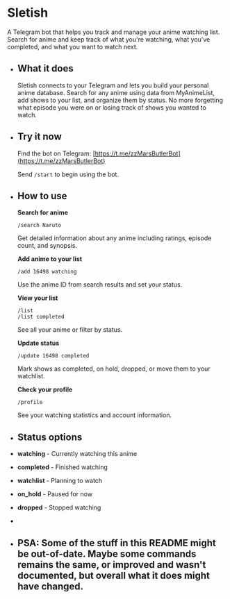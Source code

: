 # Sletish

A Telegram bot that helps you track and manage your anime watching list. Search for anime and keep track of what you're watching, what you've completed, and what you want to watch next.
- ## What it does
  
  Sletish connects to your Telegram and lets you build your personal anime database. Search for any anime using data from MyAnimeList, add shows to your list, and organize them by status. No more forgetting what episode you were on or losing track of shows you wanted to watch.
- ## Try it now
  
  Find the bot on Telegram: [https://t.me/zzMarsButlerBot](https://t.me/zzMarsButlerBot)
  
  Send `/start` to begin using the bot.
- ## How to use
  
  **Search for anime**
  ```
  /search Naruto
  ```
  Get detailed information about any anime including ratings, episode count, and synopsis.
  
  **Add anime to your list**
  ```
  /add 16498 watching
  ```
  Use the anime ID from search results and set your status.
  
  **View your list**
  ```
  /list
  /list completed
  ```
  See all your anime or filter by status.
  
  **Update status**
  ```
  /update 16498 completed
  ```
  Mark shows as completed, on hold, dropped, or move them to your watchlist.
  
  **Check your profile**
  ```
  /profile
  ```
  See your watching statistics and account information.
- ## Status options
- **watching** - Currently watching this anime
- **completed** - Finished watching
- **watchlist** - Planning to watch
- **on_hold** - Paused for now
- **dropped** - Stopped watching
-
- ## PSA: Some of the stuff in this README might be out-of-date. Maybe some commands remains the same, or improved and wasn't documented, but overall what it does might have changed.